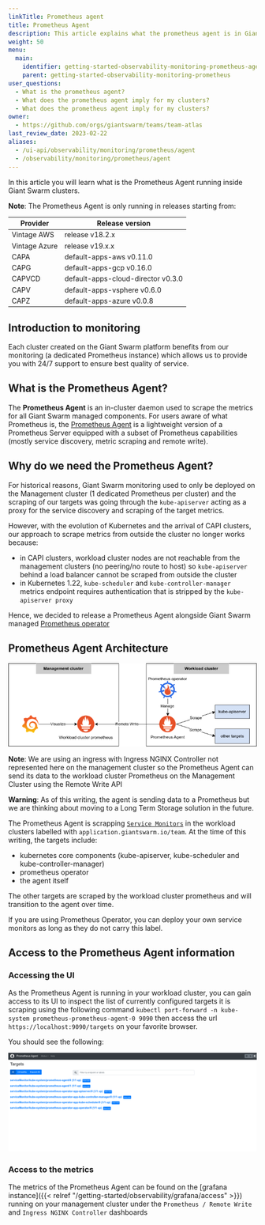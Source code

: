 ```yaml
---
linkTitle: Prometheus agent
title: Prometheus Agent
description: This article explains what the prometheus agent is in Giant Swarm clusters.
weight: 50
menu:
  main:
    identifier: getting-started-observability-monitoring-prometheus-agent
    parent: getting-started-observability-monitoring-prometheus
user_questions:
  - What is the prometheus agent?
  - What does the prometheus agent imply for my clusters?
  - What does the prometheus agent imply for my clusters?
owner:
  - https://github.com/orgs/giantswarm/teams/team-atlas
last_review_date: 2023-02-22
aliases:
  - /ui-api/observability/monitoring/prometheus/agent
  - /observability/monitoring/prometheus/agent
---
```


In this article you will learn what is the Prometheus Agent running inside Giant Swarm clusters.

**Note**: The Prometheus Agent is only running in releases starting from:

| Provider      | Release version                    |
|---------------|------------------------------------|
| Vintage AWS   | release v18.2.x                    |
| Vintage Azure | release v19.x.x                    |
| CAPA          | default-apps-aws v0.11.0           |
| CAPG          | default-apps-gcp v0.16.0           |
| CAPVCD        | default-apps-cloud-director v0.3.0 |
| CAPV          | default-apps-vsphere v0.6.0        |
| CAPZ          | default-apps-azure v0.0.8          |

## Introduction to monitoring

Each cluster created on the Giant Swarm platform benefits from our monitoring (a dedicated Prometheus instance) which allows us to provide you with 24/7 support to ensure best quality of service.

## What is the Prometheus Agent?

The **Prometheus Agent** is an in-cluster daemon used to scrape the metrics for all Giant Swarm managed components.
For users aware of what Prometheus is, the [Prometheus Agent](https://prometheus.io/blog/2021/11/16/agent/) is a lightweight version of a Prometheus Server equipped with a subset of Prometheus capabilities (mostly service discovery, metric scraping and remote write).

## Why do we need the Prometheus Agent?

For historical reasons, Giant Swarm monitoring used to only be deployed on the Management cluster (1 dedicated Prometheus per cluster) and the scraping of our targets was going through the `kube-apiserver` acting as a proxy for the service discovery and scraping of the target metrics.

However, with the evolution of Kubernetes and the arrival of CAPI clusters, our approach to scrape metrics from outside the cluster no longer works because:

- in CAPI clusters, workload cluster nodes are not reachable from the management clusters (no peering/no route to host) so `kube-apiserver` behind a load balancer cannot be scraped from outside the cluster
- in Kubernetes 1.22, `kube-scheduler` and `kube-controller-manager` metrics endpoint requires authentication that is stripped by the `kube-apiserver proxy`

Hence, we decided to release a Prometheus Agent alongside Giant Swarm managed [Prometheus operator](https://github.com/giantswarm/prometheus-operator-app)

## Prometheus Agent Architecture

![Architecture diagram of the Prometheus Agent architecture](prometheus-agent-architecture.png)
<!-- Source: https://drive.google.com/file/d/1Pr0J1x-nPF1klZEFfwJ3gZhxTRjuI1aM -->

**Note**: We are using an ingress with Ingress NGINX Controller not represented here on the management cluster so the Prometheus Agent can send its data to the workload cluster Prometheus on the Management Cluster using the Remote Write API

**Warning**: As of this writing, the agent is sending data to a Prometheus but we are thinking about moving to a Long Term Storage solution in the future.

The Prometheus Agent is scrapping [`Service Monitors`](https://github.com/prometheus-operator/prometheus-operator/blob/main/Documentation/user-guides/getting-started.md#deploying-a-sample-application) in the workload clusters labelled with `application.giantswarm.io/team`.
At the time of this writing, the targets include:

- kubernetes core components (kube-apiserver, kube-scheduler and kube-controller-manager)
- prometheus operator
- the agent itself

The other targets are scraped by the workload cluster prometheus and will transition to the agent over time.

If you are using Prometheus Operator, you can deploy your own service monitors as long as they do not carry this label.

## Access to the Prometheus Agent information

### Accessing the UI

As the Prometheus Agent is running in your workload cluster, you can gain access to its UI to inspect the list of currently configured targets it is scraping using the following command `kubectl port-forward -n kube-system prometheus-prometheus-agent-0 9090` then access the url `https://localhost:9090/targets` on your favorite browser.

You should see the following:

![Screenshot of Prometheus Agent User Interface](prometheus-agent-ui.png)

### Access to the metrics

The metrics of the Prometheus Agent can be found on the [grafana instance]({{< relref "/getting-started/observability/grafana/access" >}}) running on your management cluster under the `Prometheus / Remote Write` and `Ingress NGINX Controller` dashboards
